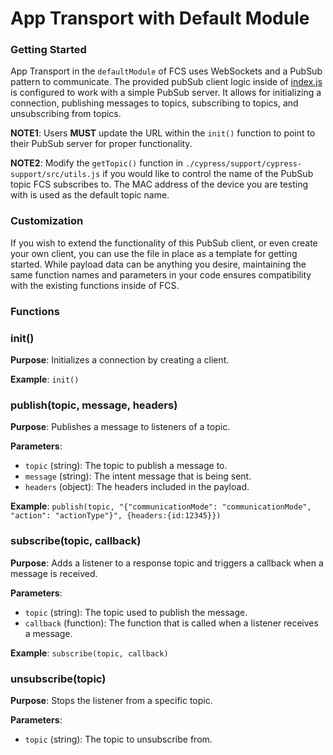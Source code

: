 # App Transport with Default Module

### Getting Started

App Transport in the `defaultModule` of FCS uses WebSockets and a PubSub pattern to communicate. The provided pubSub client logic inside of [index.js](./index.js) is configured to work with a simple PubSub server. It allows for initializing a connection, publishing messages to topics, subscribing to topics, and unsubscribing from topics.

**NOTE1**: Users **MUST** update the URL within the `init()` function to point to their PubSub server for proper functionality.

**NOTE2**: Modify the `getTopic()` function in `./cypress/support/cypress-support/src/utils.js` if you would like to control the name of the PubSub topic FCS subscribes to. The MAC address of the device you are testing with is used as the default topic name.

### Customization

If you wish to extend the functionality of this PubSub client, or even create your own client, you can use the file in place as a template for getting started. While payload data can be anything you desire, maintaining the same function names and parameters in your code ensures compatibility with the existing functions inside of FCS.

### Functions

### init()

**Purpose**: Initializes a connection by creating a client.

**Example**: `init()`

### publish(topic, message, headers)

**Purpose**: Publishes a message to listeners of a topic.

**Parameters**:

- `topic` (string): The topic to publish a message to.
- `message` (string): The intent message that is being sent.
- `headers` (object): The headers included in the payload.

**Example**: `publish(topic, "{"communicationMode": "communicationMode", "action": "actionType"}", {headers:{id:12345}})`

### subscribe(topic, callback)

**Purpose**: Adds a listener to a response topic and triggers a callback when a message is received.

**Parameters**:

- `topic` (string): The topic used to publish the message.
- `callback` (function): The function that is called when a listener receives a message.

**Example**: `subscribe(topic, callback)`

### unsubscribe(topic)

**Purpose**: Stops the listener from a specific topic.

**Parameters**:

- `topic` (string): The topic to unsubscribe from.
